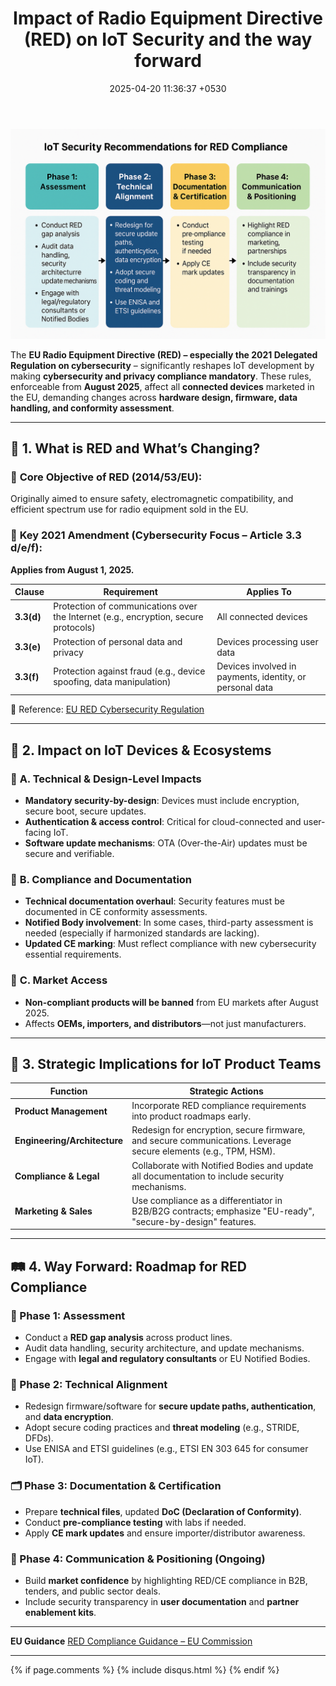 ﻿---
layout: post
comments: true
IDENTIFIER: HCI 
title:  "Impact of Radio Equipment Directive (RED) on IoT  Security and the way forward"
description: Radio Equipment Directive (RED) | Generative AI |Red| IoT| Security
date:   2025-04-20 11:36:37 +0530
categories: IoT
---
<img alt='EU Radio Equipment Directive (RED)' src='/assets/RED.png'>

The **EU Radio Equipment Directive (RED) – especially the 2021 Delegated Regulation on cybersecurity** – significantly reshapes IoT development by making **cybersecurity and privacy compliance mandatory**. These rules, enforceable from **August 2025**, affect all **connected devices** marketed in the EU, demanding changes across **hardware design, firmware, data handling, and conformity assessment**.

---

## 📌 **1. What is RED and What’s Changing?**

### 🎯 **Core Objective of RED (2014/53/EU):**
Originally aimed to ensure safety, electromagnetic compatibility, and efficient spectrum use for radio equipment sold in the EU.

### 🔐 **Key 2021 Amendment (Cybersecurity Focus – Article 3.3 d/e/f):**
**Applies from August 1, 2025.**

| Clause | Requirement | Applies To |
|--------|-------------|------------|
| **3.3(d)** | Protection of communications over the Internet (e.g., encryption, secure protocols) | All connected devices |
| **3.3(e)** | Protection of personal data and privacy | Devices processing user data |
| **3.3(f)** | Protection against fraud (e.g., device spoofing, data manipulation) | Devices involved in payments, identity, or personal data |

🔗 Reference: [EU RED Cybersecurity Regulation](https://eur-lex.europa.eu/legal-content/EN/TXT/?uri=CELEX%3A32022R030)

---

## 📡 **2. Impact on IoT Devices & Ecosystems**

### 🔧 **A. Technical & Design-Level Impacts**
- **Mandatory security-by-design**: Devices must include encryption, secure boot, secure updates.
- **Authentication & access control**: Critical for cloud-connected and user-facing IoT.
- **Software update mechanisms**: OTA (Over-the-Air) updates must be secure and verifiable.

### 📝 **B. Compliance and Documentation**
- **Technical documentation overhaul**: Security features must be documented in CE conformity assessments.
- **Notified Body involvement**: In some cases, third-party assessment is needed (especially if harmonized standards are lacking).
- **Updated CE marking**: Must reflect compliance with new cybersecurity essential requirements.

### 🤝 **C. Market Access**
- **Non-compliant products will be banned** from EU markets after August 2025.
- Affects **OEMs, importers, and distributors**—not just manufacturers.

---

## 🚀 **3. Strategic Implications for IoT Product Teams**

| Function | Strategic Actions |
|----------|-------------------|
| **Product Management** | Incorporate RED compliance requirements into product roadmaps early. |
| **Engineering/Architecture** | Redesign for encryption, secure firmware, and secure communications. Leverage secure elements (e.g., TPM, HSM). |
| **Compliance & Legal** | Collaborate with Notified Bodies and update all documentation to include security mechanisms. |
| **Marketing & Sales** | Use compliance as a differentiator in B2B/B2G contracts; emphasize "EU-ready", "secure-by-design" features. |

---

## 🛤️ **4. Way Forward: Roadmap for RED Compliance**

### 🧭 Phase 1: Assessment
- Conduct a **RED gap analysis** across product lines.
- Audit data handling, security architecture, and update mechanisms.
- Engage with **legal and regulatory consultants** or EU Notified Bodies.

### 🔧 Phase 2: Technical Alignment
- Redesign firmware/software for **secure update paths, authentication**, and **data encryption**.
- Adopt secure coding practices and **threat modeling** (e.g., STRIDE, DFDs).
- Use ENISA and ETSI guidelines (e.g., ETSI EN 303 645 for consumer IoT).

### 🗂️ Phase 3: Documentation & Certification
- Prepare **technical files**, updated **DoC (Declaration of Conformity)**.
- Conduct **pre-compliance testing** with labs if needed.
- Apply **CE mark updates** and ensure importer/distributor awareness.

### 📣 Phase 4: Communication & Positioning (Ongoing)
- Build **market confidence** by highlighting RED/CE compliance in B2B, tenders, and public sector deals.
- Include security transparency in **user documentation** and **partner enablement kits**.

---

 **EU Guidance**  [RED Compliance Guidance – EU Commission](https://digital-strategy.ec.europa.eu/en/policies/red-cybersecurity)

---

{% if page.comments %} {% include disqus.html %} {% endif %}
